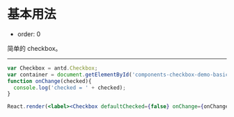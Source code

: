 # 基本用法

- order: 0

简单的 checkbox。

---

````jsx
var Checkbox = antd.Checkbox;
var container = document.getElementById('components-checkbox-demo-basic');
function onChange(checked){
  console.log('checked = ' + checked);
}

React.render(<label><Checkbox defaultChecked={false} onChange={onChange}/> &nbsp; &nbsp; checkbox</label>, container);
````
